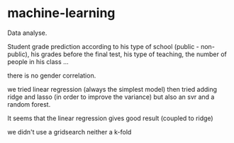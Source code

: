 # machine-learning
Data analyse.

Student grade prediction according to his type of school (public - non-public), his grades before the final test, his type of teaching, the number of people in his class ...

there is no gender correlation.

we tried linear regression (always the simplest model) then tried adding ridge and lasso (in order to improve the variance) but also an svr and a random forest.

It seems that the linear regression gives good result (coupled to ridge)


we didn't use a gridsearch neither a k-fold
